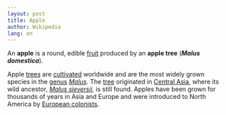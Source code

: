```yaml
---
layout: post
title: Apple
author: Wikipedia
lang: en
---
```


An **apple** is a round, edible [fruit](https://en.wikipedia.org/wiki/Fruit) produced by an **apple tree** (***Malus domestica***).

Apple [trees](https://en.wikipedia.org/wiki/Fruit_tree) are [cultivated](https://en.wikipedia.org/wiki/Agriculture) worldwide and are the most widely grown species in the [genus](https://en.wikipedia.org/wiki/Genus) *[Malus](https://en.wikipedia.org/wiki/Malus)*. The [tree](https://en.wikipedia.org/wiki/Tree) originated in [Central Asia](https://en.wikipedia.org/wiki/Central_Asia), where its wild ancestor, *[Malus sieversii](https://en.wikipedia.org/wiki/Malus_sieversii)*, is still found. Apples have been grown for thousands of years in Asia and Europe and were introduced to North America by [European colonists](https://en.wikipedia.org/wiki/European_colonization_of_the_Americas).
